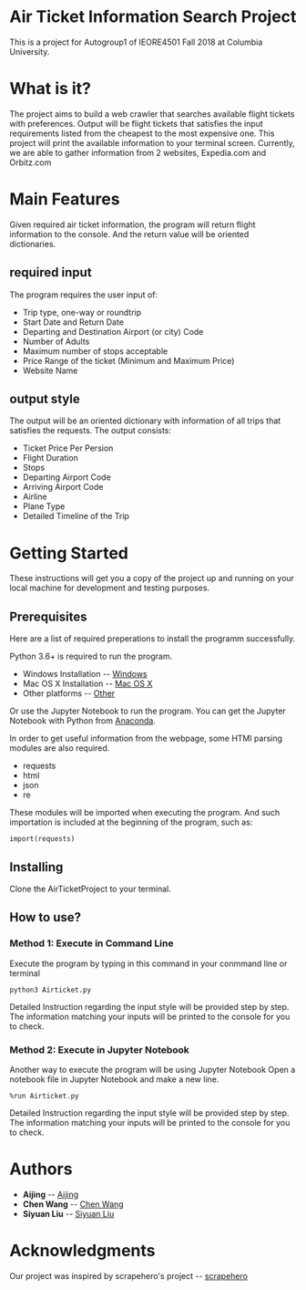 # Air Ticket Information Search Project

This is a project for Autogroup1 of IEORE4501 Fall 2018 at Columbia University.

# What is it?

The project aims to build a web crawler that searches available flight tickets with preferences. 
Output will be flight tickets that satisfies the input requirements listed from the cheapest to the most expensive one.
This project will print the available information to your terminal screen.
Currently, we are able to gather information from 2 websites, Expedia.com and Orbitz.com

# Main Features

Given required air ticket information, the program will return flight information to the console. And the return value will be oriented dictionaries.

## required input
The program requires the user input of:
* Trip type, one-way or roundtrip
* Start Date and Return Date
* Departing and Destination Airport (or city) Code
* Number of Adults
* Maximum number of stops acceptable
* Price Range of the ticket (Minimum and Maximum Price)
* Website Name

## output style
The output will be an oriented dictionary with information of all trips that satisfies the requests. 
The output consists:
* Ticket Price Per Persion
* Flight Duration
* Stops
* Departing Airport Code
* Arriving Airport Code
* Airline
* Plane Type
* Detailed Timeline of the Trip


# Getting Started

These instructions will get you a copy of the project up and running on your local machine for development and testing purposes.

## Prerequisites

Here are a list of required preperations to install the programm successfully.

Python 3.6+ is required to run the program.

* Windows Installation -- [Windows](https://www.python.org/downloads/windows/)
* Mac OS X Installation -- [Mac OS X](https://www.python.org/downloads/mac-osx/)
* Other platforms -- [Other](https://www.python.org/download/other/)

Or use the Jupyter Notebook to run the program.
You can get the Jupyter Notebook with Python from [Anaconda](https://www.anaconda.com/download/).

In order to get useful information from the webpage, some HTMl parsing modules are also required.
* requests
* html
* json
* re

These modules will be imported when executing the program. And such importation is included at the beginning of the program, such as:
```
import(requests)
```
 
## Installing

Clone the AirTicketProject to your terminal.

## How to use?

### Method 1: Execute in Command Line
Execute the program by typing in this command in your conmmand line or terminal
```
python3 Airticket.py
```
Detailed Instruction regarding the input style will be provided step by step.
The information matching your inputs will be printed to the console for you to check.


### Method 2: Execute in Jupyter Notebook
Another way to execute the program will be using Jupyter Notebook
Open a notebook file in Jupyter Notebook and make a new line.
```
%run Airticket.py
```
Detailed Instruction regarding the input style will be provided step by step.
The information matching your inputs will be printed to the console for you to check.

# Authors

* **Aijing** -- [Aijing](https://github.com/az2525)
* **Chen Wang** -- [Chen Wang](https://github.com/muliamuli)
* **Siyuan Liu** -- [Siyuan Liu](https://github.com/intoxiah2014)

# Acknowledgments

Our project was inspired by scrapehero's project -- [scrapehero](https://gist.github.com/scrapehero/bc34513e2ea72dc0890ad47fbd8a1a4f)
